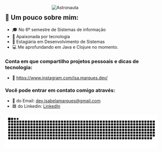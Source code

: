 
<img src="https://user-images.githubusercontent.com/61291155/105898723-8acab280-5ff8-11eb-86f8-571208c41457.png" width="350px" align="right" alt="Astronauta">

## 🔎 Um pouco sobre mim:

- 🎓 No 6º semestre de Sistemas de informação
- 💙 Apaixonada por tecnologia
- 💼 Estagiária em Desenvolvimento de Sistemas
- 💻 Me aprofundando em Java e Clojure no momento.

### Conta em que compartilho projetos pessoais e dicas de tecnologia:
- 📱 https://www.instagram.com/isa.marques.dev/

### Você pode entrar em contato comigo através: 
- 📧 do Email: dev.isabelamarques@gmail.com
- 🟦 do Linkedin: [LinkedIn](https://www.linkedin.com/in/isabela-marques-dias/) <br>

<div>
 <img src="https://github.com/IsabelaMarques07/IsabelaMarques07/blob/output/github-contribution-grid-snake.svg">
</div>
